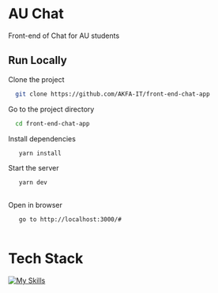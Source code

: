 
# AU Chat 

Front-end of Chat for AU students


## Run Locally

Clone the project

```bash
  git clone https://github.com/AKFA-IT/front-end-chat-app
```

Go to the project directory

```bash
  cd front-end-chat-app
```

Install dependencies

```bash
   yarn install
```

Start the server

```bash
   yarn dev
  
```
Open in browser
```bash
   go to http://localhost:3000/#
  
```


# Tech Stack
[![My Skills](https://skillicons.dev/icons?i=react,vite,ts,redux,scss,mui&perline=3)](https://skillicons.dev)
